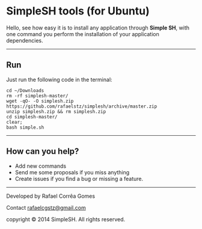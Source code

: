 SimpleSH tools (for Ubuntu)
===========================


Hello, see how easy it is to install any application through **Simple SH**, with one command you perform the installation of your application dependencies.


----------
 <i class="icon-cog"></i>**Run**
------------

Just run the following code in the terminal:

```shell
cd ~/Downloads
rm -rf simplesh-master/
wget -qO- -O simplesh.zip https://github.com/rafaelstz/simplesh/archive/master.zip
unzip simplesh.zip && rm simplesh.zip
cd simplesh-master/ 
clear;
bash simple.sh
```
----------
**<i class="icon-upload"></i> How can you help?**
------------

 - Add new commands
 - Send me some proposals if you miss anything
 - Create issues if you find a bug or missing a feature.


----------
<i class="icon-pencil"></i> Developed by Rafael Corrêa Gomes

<i class="icon-share"></i> Contact rafaelcgstz@gmail.com

copyright © 2014 SimpleSH. All rights reserved.
